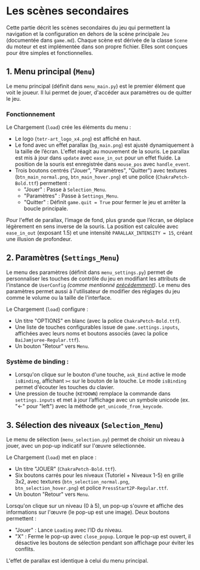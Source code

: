 # Les scènes secondaires

Cette partie décrit les scènes secondaires du jeu qui permettent la navigation et la configuration en dehors de la scène principale `Jeu` (documentée dans `game.md`). Chaque scène est dérivée de la classe `Scene` du moteur et est implémentée dans son propre fichier. Elles sont conçues pour être simples et fonctionnelles.

## 1. Menu principal (`Menu`)

Le menu principal (définit dans `menu_main.py`) est le premier élément que voit le joueur. Il lui permet de jouer, d'accéder aux paramètres ou de quitter le jeu.

### Fonctionnement

Le Chargement (`load`) crée les éléments du menu : 
- Le logo (`tetr-art_logo_x4.png`) est affiché en haut. 
- Le fond avec un effet parallax (`bg_main.png`) est ajusté dynamiquement à la taille de l’écran. L'effet réagit au mouvement de la souris. Le parallax est mis à jour dans `update` avec `ease_in_out` pour un effet fluide. La position de la souris est enregistrée dans `mouse_pos` avec `handle_event`.
- Trois boutons centrés ("Jouer", "Paramètres", "Quitter") avec textures (`btn_main_normal.png`, `btn_main_hover.png`) et une police (`ChakraPetch-Bold.ttf`) permettent :
  - "Jouer" : Passe à `Selection_Menu`.
  - "Paramètres" : Passe à `Settings_Menu`.
  - "Quitter" : Définit `game.quit = True` pour fermer le jeu et arrêter la boucle principale.

Pour l'effet de parallax, l’image de fond, plus grande que l’écran, se déplace légèrement en sens inverse de la souris. La position est calculée avec `ease_in_out` (exposant 1.5) et une intensité `PARALLAX_INTENSITY = 15`, créant une illusion de profondeur.

## 2. Paramètres (`Settings_Menu`)

Le menu des paramètres (définit dans `menu_settings.py`) permet de personnaliser les touches de contrôle du jeu en modifiant les attributs de l'instance de `UserConfig` _\(comme mentionné [précédemment](engine.md#userconfig)\)_.
Le menu des paramètres permet aussi à l'utilisateur de modifier des réglages du jeu comme le volume ou la taille de l'interface.

Le Chargement (`load`) configure :
- Un titre "OPTIONS" en blanc (avec la police `ChakraPetch-Bold.ttf`).
- Une liste de touches configurables issue de `game.settings.inputs`, affichées avec leurs noms et boutons associés (avec la police `BaiJamjuree-Regular.ttf`).
- Un bouton "Retour" vers `Menu`.

### Système de binding :
- Lorsqu'on clique sur le bouton d'une touche, `ask_Bind` active le mode `isBinding`, affichant `><` sur le bouton de la touche. Le mode `isBinding` permet d'écouter les touches du clavier.
- Une pression de touche (`KEYDOWN`) remplace la commande dans `settings.inputs` et met à jour l’affichage avec un symbole unicode (ex. "←" pour "left") avec la méthode `get_unicode_from_keycode`.

## 3. Sélection des niveaux (`Selection_Menu`)

Le menu de sélection (`menu_selection.py`) permet de choisir un niveau à jouer, avec un pop-up indicatif sur l'œuvre sélectionnée.

Le Chargement (`load`) met en place :
- Un titre "JOUER" (`ChakraPetch-Bold.ttf`).
- Six boutons carrés pour les niveaux (Tutoriel + Niveaux 1-5) en grille 3x2, avec textures (`btn_selection_normal.png`, `btn_selection_hover.png`) et police `PressStart2P-Regular.ttf`.
- Un bouton "Retour" vers `Menu`.

Lorsqu'on clique sur un niveau (0 à 5), un pop-up s'ouvre et affiche des informations sur l'œuvre (le pop-up est une image). Deux boutons permettent :
- "Jouer" : Lance `Loading` avec l’ID du niveau.
- "X" : Ferme le pop-up avec `close_popup`.
Lorque le pop-up est ouvert, il désactive les boutons de sélection pendant son affichage pour éviter les conflits.

L'effet de parallax est identique à celui du menu principal.

